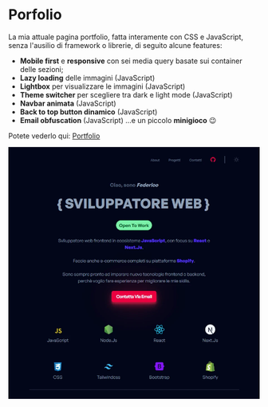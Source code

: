 # Porfolio

La mia attuale pagina portfolio, fatta interamente con CSS e JavaScript, senza l'ausilio di framework o librerie, di seguito alcune features:

- **Mobile first** e **responsive** con sei media query basate sui container delle sezioni;
- **Lazy loading** delle immagini (JavaScript)
- **Lightbox** per visualizzare le immagini (JavaScript)
- **Theme switcher** per scegliere tra dark e light mode (JavaScript)
- **Navbar animata** (JavaScript)
- **Back to top button dinamico** (JavaScript)
- **Email obfuscation** (JavaScript)
  ...e un piccolo **minigioco** 😉

Potete vederlo qui: [Portfolio](https://portfolio-federico-vigano.vercel.app/)

<!-- Home link e img -->
<a align="center" href="https://portfolio-federico-vigano.vercel.app/">

![Screenshot](./public/pagina-portfolio.webp)

</a>
